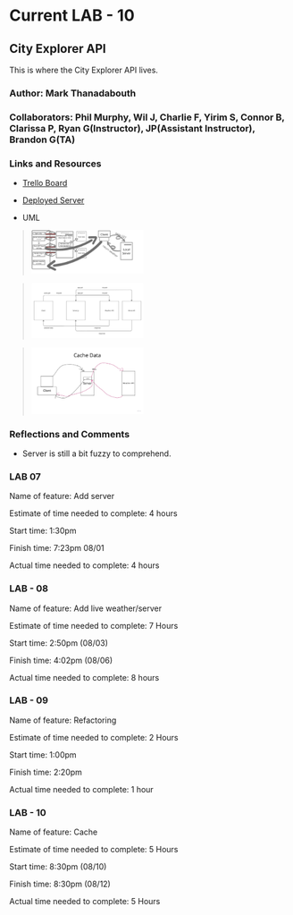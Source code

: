 # Current LAB - 10

## City Explorer API

This is where the City Explorer API lives.

### Author: Mark Thanadabouth

### Collaborators: Phil Murphy, Wil J, Charlie F, Yirim S, Connor B, Clarissa P, Ryan G(Instructor), JP(Assistant Instructor), Brandon G(TA)

### Links and Resources
* [Trello Board](https://trello.com/b/J5ZiKzZu/301n22-cityexplorere)
* [Deployed Server](https://city-explorer-server-301n22mt.herokuapp.com/)

* UML

> <img src="./pics/lab07UML.png" alt="UML" width="200"/>

> <img src="./pics/lab08_UML.jpg" alt="UML" width="200"/>

> <img src="./pics/UML_lab10.jpg" alt="UML" width="200"/>

### Reflections and Comments

* Server is still a bit fuzzy to comprehend.

### LAB 07

Name of feature: Add server

Estimate of time needed to complete: 4 hours

Start time: 1:30pm

Finish time: 7:23pm 08/01

Actual time needed to complete: 4 hours

### LAB - 08

Name of feature: Add live weather/server

Estimate of time needed to complete: 7 Hours

Start time: 2:50pm (08/03)

Finish time: 4:02pm (08/06)

Actual time needed to complete: 8 hours

### LAB - 09

Name of feature: Refactoring

Estimate of time needed to complete: 2 Hours

Start time: 1:00pm

Finish time: 2:20pm

Actual time needed to complete: 1 hour

### LAB - 10

Name of feature: Cache

Estimate of time needed to complete: 5 Hours

Start time: 8:30pm (08/10)

Finish time: 8:30pm (08/12)

Actual time needed to complete: 5 Hours
